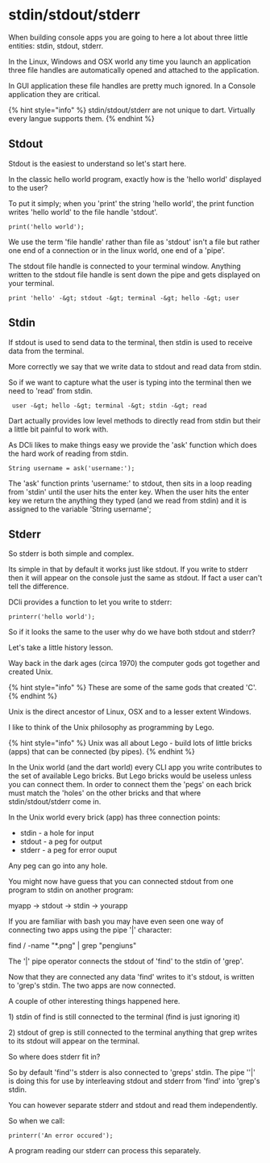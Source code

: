 # stdin/stdout/stderr

When building console apps you are going to here a lot about three little entities: stdin, stdout, stderr.

In the Linux, Windows and OSX world any time you launch an application three file handles are automatically opened and attached to the application.

In GUI application these file handles are pretty much ignored. In a Console application they are critical.

{% hint style="info" %}
stdin/stdout/stderr are not unique to dart. Virtually every langue supports them.
{% endhint %}

## Stdout

Stdout is the easiest to understand so let's start here.

In the classic hello world program, exactly how is the 'hello world' displayed to the user?

To put it simply; when you 'print' the string 'hello world', the print function writes 'hello world' to the file handle 'stdout'.

```text
print('hello world');
```

We use the term 'file handle' rather than file as 'stdout' isn't a file but rather one end of a connection or in the linux world, one end of a 'pipe'.

The stdout file handle is connected to your terminal window. Anything written to the stdout file handle is sent down the pipe and gets displayed on your terminal.

    print 'hello' -&gt; stdout -&gt; terminal -&gt; hello -&gt; user

## Stdin

If stdout is used to send data to the terminal, then stdin is used to receive data from the terminal.

More correctly we say that we write data to stdout and read data from stdin.

So if we want to capture what the user is typing into the terminal then we need to 'read' from stdin.

     user -&gt; hello -&gt; terminal -&gt; stdin -&gt; read

Dart actually provides low level methods to directly read from stdin but their a little bit painful to work with.

As DCli likes to make things easy we provide the 'ask' function which does the hard work of reading from stdin.

```text
String username = ask('username:');
```

The 'ask' function prints 'username:' to stdout, then sits in a loop reading from 'stdin' until the user hits the enter key. When the user hits the enter key we return the anything they typed \(and we read from stdin\) and it is assigned to the variable 'String username';

## Stderr

So stderr is both simple and complex.

Its simple in that by default it works just like stdout. If you write to stderr then it will appear on the console just the same as stdout. If fact a user can't tell the difference.

DCli provides a function to let you write to stderr:

```text
printerr('hello world');
```

So if it looks the same to the user why do we have both stdout and stderr?

Let's take a little history lesson.

Way back in the dark ages \(circa 1970\) the computer gods got together and created Unix.

{% hint style="info" %}
These are some of the same gods that created 'C'.
{% endhint %}

Unix is the direct ancestor of Linux, OSX and to a lesser extent Windows.

I like to think of the Unix philosophy as programming by Lego.

{% hint style="info" %}
Unix was all about Lego - build lots of little bricks \(apps\) that can be connected \(by pipes\).
{% endhint %}

In the Unix world \(and the dart world\) every CLI app you write contributes to the set of available Lego bricks.  But Lego bricks would be useless unless you can connect them. In order to connect them the 'pegs' on each brick must match the 'holes' on the other bricks and that where stdin/stdout/stderr come in.

In the Unix world every brick \(app\) has three connection points: 

* stdin - a hole for input 
* stdout - a peg for output
* stderr - a peg for error ouput

Any peg can go into any hole.

You might now have guess that you can connected stdout from one program to stdin on another program:

myapp -&gt; stdout -&gt; stdin -&gt; yourapp

If you are familiar with bash you may have even seen one way of connecting two apps using the pipe '\|' character:

find / -name "\*.png" \| grep "pengiuns"

The '\|' pipe operator connects the stdout of 'find' to the stdin of 'grep'.

Now that they are connected any data 'find' writes to it's stdout, is written to 'grep's stdin. The two apps are now connected.

A couple of other interesting things happened here.

1\) stdin of find is still connected to the terminal \(find is just ignoring it\)

2\) stdout of grep is still connected to the terminal anything that grep writes to its stdout will appear on the terminal.

So where does stderr fit in?

So by default 'find''s stderr is also connected to 'greps' stdin. The pipe ''\|' is doing this for use by interleaving stdout and stderr from 'find' into 'grep's stdin.

You can however separate stderr and stdout and read them independently.

So when we call:

```text
printerr('An error occured');
```

A program reading our stderr can process this separately.



